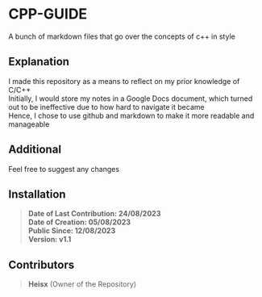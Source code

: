 # CPP-GUIDE

A bunch of markdown files that go over the concepts of c++ in style

## Explanation

I made this repository as a means to reflect on my prior knowledge of C/C++\
Initially, I would store my notes in a Google Docs document, which turned out to be ineffective due to how hard to navigate it became\
Hence, I chose to use github and markdown to make it more readable and manageable

## Additional

Feel free to suggest any changes

## Installation

> **Date of Last Contribution: 24/08/2023**\
> **Date of Creation: 05/08/2023**\
> **Public Since: 12/08/2023**\
> **Version: v1.1**

## Contributors

> **Heisx** (Owner of the Repository)
